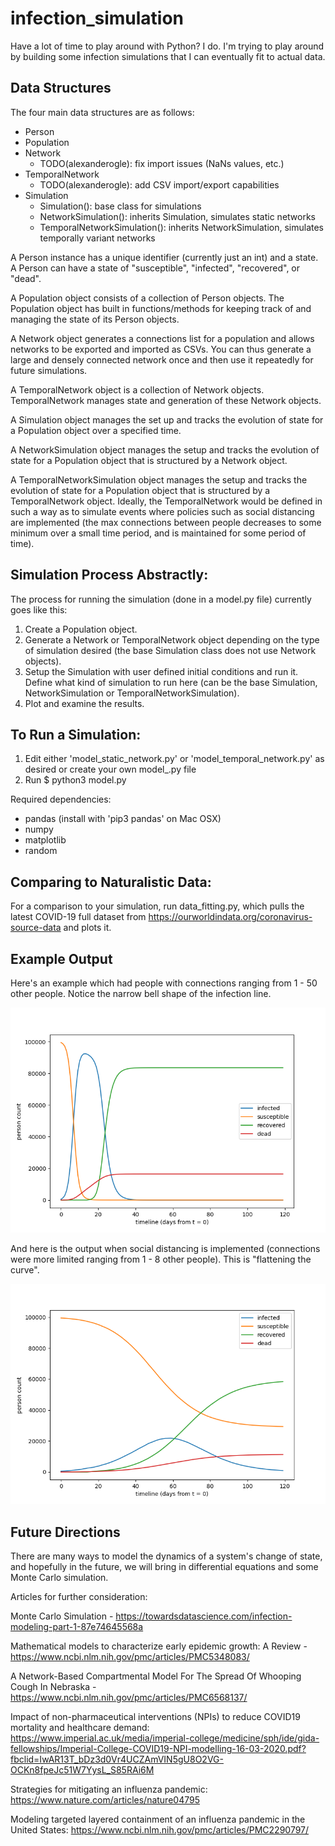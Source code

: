 # infection_simulation

Have a lot of time to play around with Python? I do. I'm trying to play around
by building some infection simulations that I can eventually fit to actual data.

## Data Structures
The four main data structures are as follows:
- Person
- Population
- Network
  - TODO(alexanderogle): fix import issues (NaNs values, etc.)
- TemporalNetwork
  - TODO(alexanderogle): add CSV import/export capabilities
- Simulation
  - Simulation(): base class for simulations
  - NetworkSimulation(): inherits Simulation, simulates static networks
  - TemporalNetworkSimulation(): inherits NetworkSimulation, simulates temporally
  variant networks

A Person instance has a unique identifier (currently just an int) and a state.
A Person can have a state of "susceptible", "infected", "recovered", or "dead".

A Population object consists of a collection of Person objects. The Population
object has built in functions/methods for keeping track of and managing the
state of its Person objects.

A Network object generates a connections list for a population and allows networks
to be exported and imported as CSVs. You can thus generate a large and densely
connected network once and then use it repeatedly for future simulations.

A TemporalNetwork object is a collection of Network objects. TemporalNetwork
manages state and generation of these Network objects.

A Simulation object manages the set up and tracks the evolution of state for a
Population object over a specified time.

A NetworkSimulation object manages the setup and tracks the evolution of state for
a Population object that is structured by a Network object.

A TemporalNetworkSimulation object manages the setup and tracks the evolution of state
for a Population object that is structured by a TemporalNetwork object. Ideally,
the TemporalNetwork would be defined in such a way as to simulate events where
policies such as social distancing are implemented (the max connections between
people decreases to some minimum over a small time period, and is maintained for
some period of time).

## Simulation Process Abstractly:
The process for running the simulation (done in a model.py file) currently goes like this:
1. Create a Population object.
2. Generate a Network or TemporalNetwork object depending on the type of simulation
desired (the base Simulation class does not use Network objects).
2. Setup the Simulation with user defined initial conditions and run it.
Define what kind of simulation to run here (can be the base Simulation, NetworkSimulation
or TemporalNetworkSimulation).
3. Plot and examine the results.

## To Run a Simulation:
1. Edit either 'model_static_network.py' or 'model_temporal_network.py' as desired
or create your own model_.py file
2. Run $ python3 model.py

Required dependencies:
- pandas (install with 'pip3 pandas' on Mac OSX)
- numpy
- matplotlib
- random

## Comparing to Naturalistic Data:
For a comparison to your simulation, run data_fitting.py, which pulls the latest
COVID-19 full dataset from https://ourworldindata.org/coronavirus-source-data and plots it.

## Example Output
Here's an example which had people with connections ranging from 1 - 50 other people.
Notice the narrow bell shape of the infection line.

![SRI Model with moderately dense network (max connections of 50)](example1_max_connections_50.png)

And here is the output when social distancing is implemented (connections were more limited
ranging from 1 - 8 other people). This is "flattening the curve".

![SRI model with light network (max connections of 8)](example2_max_connections_8.png)

## Future Directions
There are many ways to model the dynamics of a system's change of state, and
hopefully in the future, we will bring in differential equations and some Monte
Carlo simulation.

Articles for further consideration:

  Monte Carlo Simulation - https://towardsdatascience.com/infection-modeling-part-1-87e74645568a

  Mathematical models to characterize early epidemic growth: A Review - https://www.ncbi.nlm.nih.gov/pmc/articles/PMC5348083/

  A Network-Based Compartmental Model For The Spread Of Whooping Cough In Nebraska - https://www.ncbi.nlm.nih.gov/pmc/articles/PMC6568137/

  Impact of non-pharmaceutical interventions (NPIs) to reduce COVID19 mortality and healthcare demand: https://www.imperial.ac.uk/media/imperial-college/medicine/sph/ide/gida-fellowships/Imperial-College-COVID19-NPI-modelling-16-03-2020.pdf?fbclid=IwAR13T_bDz3d0Vr4UCZAmVIN5gU8O2VG-OCKn8fpeJc51W7YysL_S85RAi6M

  Strategies for mitigating an influenza pandemic: https://www.nature.com/articles/nature04795

  Modeling targeted layered containment of an influenza pandemic in the United States: https://www.ncbi.nlm.nih.gov/pmc/articles/PMC2290797/
